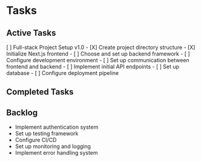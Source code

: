 # Tasks

## Active Tasks

[ ] Full-stack Project Setup v1.0 - [X] Create project directory structure - [X] Initialize Next.js frontend - [ ] Choose and set up backend framework - [ ] Configure development environment - [ ] Set up communication between frontend and backend - [ ] Implement initial API endpoints - [ ] Set up database - [ ] Configure deployment pipeline

## Completed Tasks

## Backlog

- Implement authentication system
- Set up testing framework
- Configure CI/CD
- Set up monitoring and logging
- Implement error handling system
